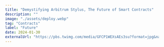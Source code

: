 ```yaml
---
title: "Demystifying Arbitrum Stylus, The Future of Smart Contracts"
description: ""
image: "./assets/deploy.webp"
tag: "Contracts"
label: "Future"
date: 2024-01-30
externalUrl: "https://pbs.twimg.com/media/GFCP1WEXsAEs3su?format=jpg&name=900x900"
---
```


